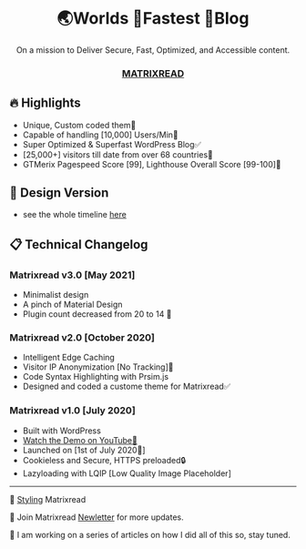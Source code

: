 <h1 align="center">
	🌏Worlds 🚀Fastest 📰Blog
</h1>
<p align="center">
On a mission to Deliver Secure, Fast, Optimized, and Accessible content.
</p>
<h3 align="center">
<a href="https://matrixread.com/">MATRIXREAD</a>
</h3>

## 🔥 Highlights

* Unique, Custom coded them🌻
*  Capable of handling [10,000] Users/Min🎯
* Super Optimized & Superfast WordPress Blog✅
* [25,000+] visitors till date from over 68 countries🙌
* GTMerix Pagespeed Score [99], Lighthouse Overall Score [99-100]💯

## 🎨 Design Version

* see the whole timeline [here](https://matrixread.com/version/)

## 📋 Technical Changelog

### Matrixread v3.0 [May 2021]
* Minimalist design
* A pinch of Material Design
* Plugin count decreased from 20 to 14 🎉

### Matrixread v2.0 [October 2020]
* Intelligent Edge Caching
* Visitor IP Anonymization [No Tracking]🔐
* Code Syntax Highlighting with Prsim.js
* Designed and coded a custome theme for Matrixread✅

### Matrixread  v1.0 [July 2020]

* Built with WordPress
* [Watch the Demo on YouTube🎥](https://www.youtube.com/watch?v=lnvsuNZURR0)
* Launched on [1st of July 2020🚀]
* Cookieless and Secure, HTTPS preloaded🔒
* Lazyloading with LQIP [Low Quality Image Placeholder]

***

📍 [Styling](https://matrixread.com/tag/personalize/) Matrixread

📍 Join Matrixread [Newletter](https://matrixread.com/newsletter) for more updates.

📍 I am working on a series of articles on how I did all of this so, stay tuned.


